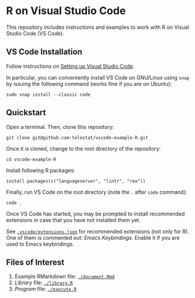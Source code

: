 # R on Visual Studio Code

This repository includes instructions and examples to work with R on Visual
Studio Code (VS Code).

## VS Code Installation

Follow instructions on [Setting up Visual Studio
Code](https://code.visualstudio.com/docs/setup/setup-overview).

In particular, you can conveniently install VS Code on GNU/Linux using
`snap` by issuing the following command (works fine if you are on
Ubuntu):

```
sudo snap install --classic code
```

## Quickstart

Open a terminal. Then, clone this repository:

```
git clone git@github.com:telostat/vscode-example-R.git
```

Once it is cloned, change to the root directory of the repository:

```
cd vscode-example-R
```

Install following R packages:

```
install.packages(c("languageserver", "lintr", "rex"))
```

Finally, run VS Code on the root directory (note the `.` after `code` command):

```
code .
```

Once VS Code has started, you may be prompted to install recommended extensions
in case that you have not installed them yet.

See [`.vscode/extensions.json`](.vscode/extensions.json) for recommended
extensions (not only for R). One of them is commented out: *Emacs Keybindings*.
Enable it if you are used to Emacs keybindings.

## Files of Interest

1. Example RMarkdown file: [`./document.Rmd`](./document.Rmd)
2. *Library* file: [`./library.R`](./library.R)
3. *Program* file: [`./execute.R`](./execute.R)
